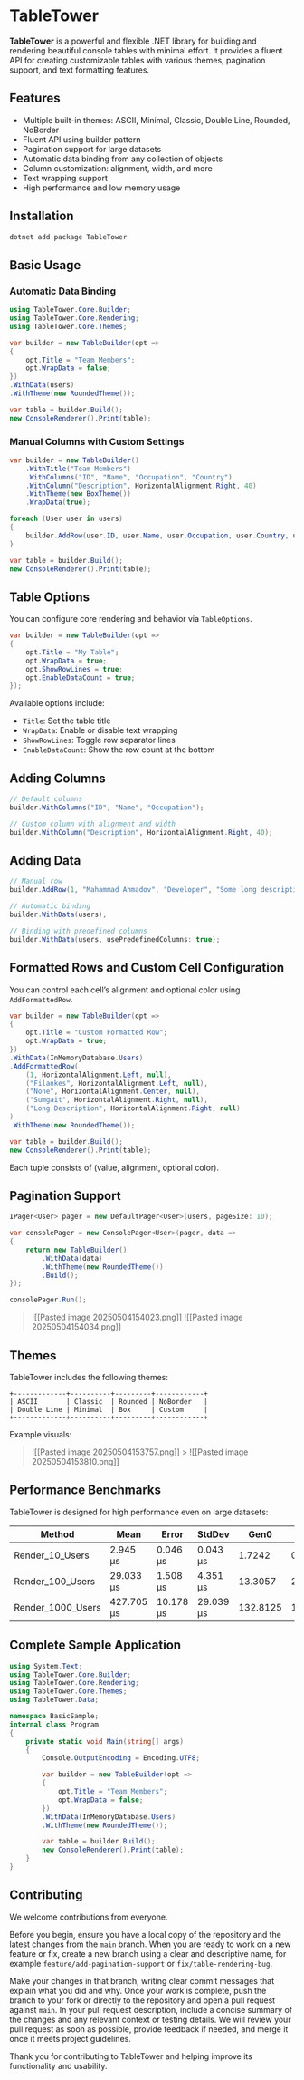 # TableTower

**TableTower** is a powerful and flexible .NET library for building and rendering beautiful console tables with minimal effort. It provides a fluent API for creating customizable tables with various themes, pagination support, and text formatting features.

## Features

- Multiple built-in themes: ASCII, Minimal, Classic, Double Line, Rounded, NoBorder
- Fluent API using builder pattern
- Pagination support for large datasets
- Automatic data binding from any collection of objects
- Column customization: alignment, width, and more
- Text wrapping support
- High performance and low memory usage

## Installation

```csharp
dotnet add package TableTower
```

## Basic Usage

### Automatic Data Binding

```csharp
using TableTower.Core.Builder;
using TableTower.Core.Rendering;
using TableTower.Core.Themes;

var builder = new TableBuilder(opt =>
{
    opt.Title = "Team Members";
    opt.WrapData = false;
})
.WithData(users)
.WithTheme(new RoundedTheme());

var table = builder.Build();
new ConsoleRenderer().Print(table);
```

### Manual Columns with Custom Settings

```csharp
var builder = new TableBuilder()
    .WithTitle("Team Members")
    .WithColumns("ID", "Name", "Occupation", "Country")
    .WithColumn("Description", HorizontalAlignment.Right, 40)
    .WithTheme(new BoxTheme())
    .WrapData(true);

foreach (User user in users)
{
    builder.AddRow(user.ID, user.Name, user.Occupation, user.Country, user.Description);
}

var table = builder.Build();
new ConsoleRenderer().Print(table);
```

## Table Options

You can configure core rendering and behavior via `TableOptions`.

```csharp
var builder = new TableBuilder(opt =>
{
    opt.Title = "My Table";
    opt.WrapData = true;
    opt.ShowRowLines = true;
    opt.EnableDataCount = true;
});
```

Available options include:

- `Title`: Set the table title
- `WrapData`: Enable or disable text wrapping
- `ShowRowLines`: Toggle row separator lines
- `EnableDataCount`: Show the row count at the bottom

## Adding Columns

```csharp
// Default columns
builder.WithColumns("ID", "Name", "Occupation");

// Custom column with alignment and width
builder.WithColumn("Description", HorizontalAlignment.Right, 40);
```

## Adding Data

```csharp
// Manual row
builder.AddRow(1, "Mahammad Ahmadov", "Developer", "Some long description here...");

// Automatic binding
builder.WithData(users);

// Binding with predefined columns
builder.WithData(users, usePredefinedColumns: true);
```

## Formatted Rows and Custom Cell Configuration

You can control each cell’s alignment and optional color using `AddFormattedRow`.

```csharp
var builder = new TableBuilder(opt =>
{
    opt.Title = "Custom Formatted Row";
    opt.WrapData = true;
})
.WithData(InMemoryDatabase.Users)
.AddFormattedRow(
    (1, HorizontalAlignment.Left, null),
    ("Filankes", HorizontalAlignment.Left, null),
    ("None", HorizontalAlignment.Center, null),
    ("Sumgait", HorizontalAlignment.Right, null),
    ("Long Description", HorizontalAlignment.Right, null)
)
.WithTheme(new RoundedTheme());

var table = builder.Build();
new ConsoleRenderer().Print(table);
```

Each tuple consists of (value, alignment, optional color).

## Pagination Support

```csharp
IPager<User> pager = new DefaultPager<User>(users, pageSize: 10);

var consolePager = new ConsolePager<User>(pager, data =>
{
    return new TableBuilder()
        .WithData(data)
        .WithTheme(new RoundedTheme())
        .Build();
});

consolePager.Run();
```

> ![[Pasted image 20250504154023.png]]
> ![[Pasted image 20250504154034.png]]

## Themes

TableTower includes the following themes:

```
+-------------+----------+---------+------------+
| ASCII       | Classic  | Rounded | NoBorder   |
| Double Line | Minimal  | Box     | Custom     |
+-------------+----------+---------+------------+
```

Example visuals:

> ![[Pasted image 20250504153757.png]] > ![[Pasted image 20250504153810.png]]

## Performance Benchmarks

TableTower is designed for high performance even on large datasets:

| Method            | Mean       | Error     | StdDev    | Gen0     | Gen1     | Gen2    | Allocated |
| ----------------- | ---------- | --------- | --------- | -------- | -------- | ------- | --------- |
| Render_10_Users   | 2.945 µs   | 0.046 µs  | 0.043 µs  | 1.7242   | 0.0610   | -       | 10.58 KB  |
| Render_100_Users  | 29.033 µs  | 1.508 µs  | 4.351 µs  | 13.3057  | 2.1973   | -       | 81.77 KB  |
| Render_1000_Users | 427.705 µs | 10.178 µs | 29.039 µs | 132.8125 | 132.3242 | 66.4063 | 817.29 KB |

## Complete Sample Application

```csharp
using System.Text;
using TableTower.Core.Builder;
using TableTower.Core.Rendering;
using TableTower.Core.Themes;
using TableTower.Data;

namespace BasicSample;
internal class Program
{
    private static void Main(string[] args)
    {
        Console.OutputEncoding = Encoding.UTF8;

        var builder = new TableBuilder(opt =>
        {
            opt.Title = "Team Members";
            opt.WrapData = false;
        })
        .WithData(InMemoryDatabase.Users)
        .WithTheme(new RoundedTheme());

        var table = builder.Build();
        new ConsoleRenderer().Print(table);
    }
}
```

## Contributing

We welcome contributions from everyone.

Before you begin, ensure you have a local copy of the repository and the latest changes from the `main` branch. When you are ready to work on a new feature or fix, create a new branch using a clear and descriptive name, for example `feature/add-pagination-support` or `fix/table-rendering-bug`.

Make your changes in that branch, writing clear commit messages that explain what you did and why. Once your work is complete, push the branch to your fork or directly to the repository and open a pull request against `main`. In your pull request description, include a concise summary of the changes and any relevant context or testing details. We will review your pull request as soon as possible, provide feedback if needed, and merge it once it meets project guidelines.

Thank you for contributing to TableTower and helping improve its functionality and usability.
